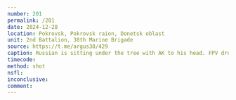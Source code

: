 ```yaml
---
number: 201
permalink: /201
date: 2024-12-28
location: Pokrovsk, Pokrovsk raion, Donetsk oblast
unit: 2nd Battalion, 38th Marine Brigade
source: https://t.me/argus38/429
caption: Russian is sitting under the tree with AK to his head. FPV drone suddenly arrives, he barely dodges, then moves around, points AK at his head again and shoots
timecode: 
method: shot
nsfl: 
inconclusive: 
comment: 
---
```

<script async src="https://telegram.org/js/telegram-widget.js?22" data-telegram-post="argus38/429" data-width="100%" data-userpic="false"></script>